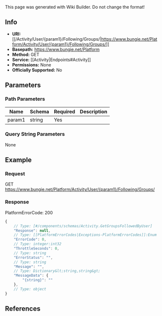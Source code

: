 <span class="wiki-builder">This page was generated with Wiki Builder. Do not change the format!</span>

## Info


* **URI:** [[/Activity/User/{param1}/Following/Groups/|https://www.bungie.net/Platform/Activity/User/{param1}/Following/Groups/]]
* **Basepath:** https://www.bungie.net/Platform
* **Method:** GET
* **Service:** [[Activity|Endpoints#Activity]]
* **Permissions:** None
* **Officially Supported:** No

## Parameters
### Path Parameters
Name | Schema | Required | Description
---- | ------ | -------- | -----------
param1 | string | Yes | 

### Query String Parameters
None

## Example
### Request
GET https://www.bungie.net/Platform/Activity/User/{param1}/Following/Groups/

### Response
PlatformErrorCode: 200
```javascript
{
    // Type: [#/components/schemas/Activity.GetGroupsFollowedByUser]
    "Response": null,
    // Type: [[PlatformErrorCodes|Exceptions-PlatformErrorCodes]]:Enum
    "ErrorCode": 0,
    // Type: integer:int32
    "ThrottleSeconds": 0,
    // Type: string
    "ErrorStatus": "",
    // Type: string
    "Message": "",
    // Type: Dictionary&lt;string,string&gt;
    "MessageData": {
        "{string}": ""
    },
    // Type: object
}

```

## References
